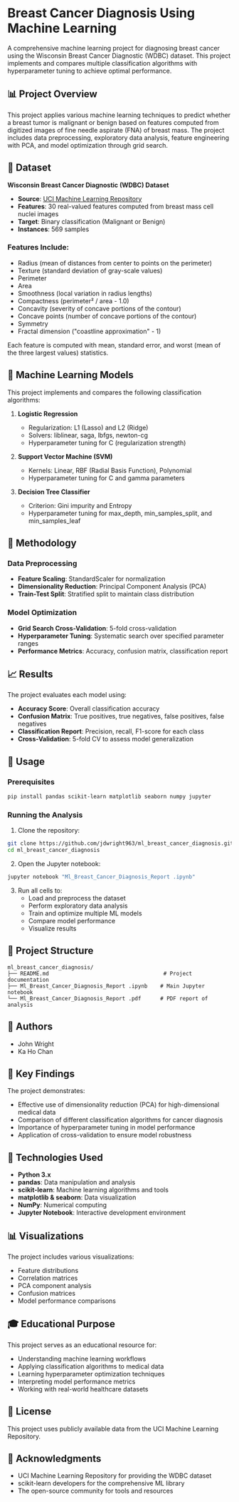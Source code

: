 # Breast Cancer Diagnosis Using Machine Learning

A comprehensive machine learning project for diagnosing breast cancer using the Wisconsin Breast Cancer Diagnostic (WDBC) dataset. This project implements and compares multiple classification algorithms with hyperparameter tuning to achieve optimal performance.

## 📊 Project Overview

This project applies various machine learning techniques to predict whether a breast tumor is malignant or benign based on features computed from digitized images of fine needle aspirate (FNA) of breast mass. The project includes data preprocessing, exploratory data analysis, feature engineering with PCA, and model optimization through grid search.

## 🎯 Dataset

**Wisconsin Breast Cancer Diagnostic (WDBC) Dataset**
- **Source**: [UCI Machine Learning Repository](https://archive.ics.uci.edu/ml/machine-learning-databases/breast-cancer-wisconsin/wdbc.data)
- **Features**: 30 real-valued features computed from breast mass cell nuclei images
- **Target**: Binary classification (Malignant or Benign)
- **Instances**: 569 samples

### Features Include:
- Radius (mean of distances from center to points on the perimeter)
- Texture (standard deviation of gray-scale values)
- Perimeter
- Area
- Smoothness (local variation in radius lengths)
- Compactness (perimeter² / area - 1.0)
- Concavity (severity of concave portions of the contour)
- Concave points (number of concave portions of the contour)
- Symmetry
- Fractal dimension ("coastline approximation" - 1)

Each feature is computed with mean, standard error, and worst (mean of the three largest values) statistics.

## 🤖 Machine Learning Models

This project implements and compares the following classification algorithms:

1. **Logistic Regression**
   - Regularization: L1 (Lasso) and L2 (Ridge)
   - Solvers: liblinear, saga, lbfgs, newton-cg
   - Hyperparameter tuning for C (regularization strength)

2. **Support Vector Machine (SVM)**
   - Kernels: Linear, RBF (Radial Basis Function), Polynomial
   - Hyperparameter tuning for C and gamma parameters

3. **Decision Tree Classifier**
   - Criterion: Gini impurity and Entropy
   - Hyperparameter tuning for max_depth, min_samples_split, and min_samples_leaf

## 🔧 Methodology

### Data Preprocessing
- **Feature Scaling**: StandardScaler for normalization
- **Dimensionality Reduction**: Principal Component Analysis (PCA)
- **Train-Test Split**: Stratified split to maintain class distribution

### Model Optimization
- **Grid Search Cross-Validation**: 5-fold cross-validation
- **Hyperparameter Tuning**: Systematic search over specified parameter ranges
- **Performance Metrics**: Accuracy, confusion matrix, classification report

## 📈 Results

The project evaluates each model using:
- **Accuracy Score**: Overall classification accuracy
- **Confusion Matrix**: True positives, true negatives, false positives, false negatives
- **Classification Report**: Precision, recall, F1-score for each class
- **Cross-Validation**: 5-fold CV to assess model generalization

## 🚀 Usage

### Prerequisites
```bash
pip install pandas scikit-learn matplotlib seaborn numpy jupyter
```

### Running the Analysis
1. Clone the repository:
```bash
git clone https://github.com/jdwright963/ml_breast_cancer_diagnosis.git
cd ml_breast_cancer_diagnosis
```

2. Open the Jupyter notebook:
```bash
jupyter notebook "Ml_Breast_Cancer_Diagnosis_Report .ipynb"
```

3. Run all cells to:
   - Load and preprocess the dataset
   - Perform exploratory data analysis
   - Train and optimize multiple ML models
   - Compare model performance
   - Visualize results

## 📁 Project Structure

```
ml_breast_cancer_diagnosis/
├── README.md                                    # Project documentation
├── Ml_Breast_Cancer_Diagnosis_Report .ipynb    # Main Jupyter notebook
└── Ml_Breast_Cancer_Diagnosis_Report .pdf      # PDF report of analysis
```

## 👥 Authors

- John Wright
- Ka Ho Chan

## 📝 Key Findings

The project demonstrates:
- Effective use of dimensionality reduction (PCA) for high-dimensional medical data
- Comparison of different classification algorithms for cancer diagnosis
- Importance of hyperparameter tuning in model performance
- Application of cross-validation to ensure model robustness

## 🔬 Technologies Used

- **Python 3.x**
- **pandas**: Data manipulation and analysis
- **scikit-learn**: Machine learning algorithms and tools
- **matplotlib & seaborn**: Data visualization
- **NumPy**: Numerical computing
- **Jupyter Notebook**: Interactive development environment

## 📊 Visualizations

The project includes various visualizations:
- Feature distributions
- Correlation matrices
- PCA component analysis
- Confusion matrices
- Model performance comparisons

## 🎓 Educational Purpose

This project serves as an educational resource for:
- Understanding machine learning workflows
- Applying classification algorithms to medical data
- Learning hyperparameter optimization techniques
- Interpreting model performance metrics
- Working with real-world healthcare datasets

## 📄 License

This project uses publicly available data from the UCI Machine Learning Repository.

## 🙏 Acknowledgments

- UCI Machine Learning Repository for providing the WDBC dataset
- scikit-learn developers for the comprehensive ML library
- The open-source community for tools and resources